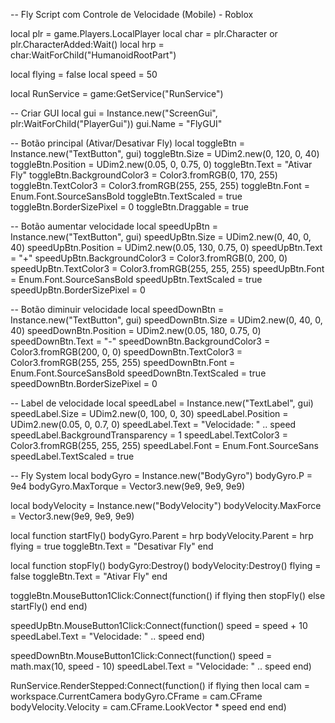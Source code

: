 -- Fly Script com Controle de Velocidade (Mobile) - Roblox

local plr = game.Players.LocalPlayer
local char = plr.Character or plr.CharacterAdded:Wait()
local hrp = char:WaitForChild("HumanoidRootPart")

local flying = false
local speed = 50

local RunService = game:GetService("RunService")

-- Criar GUI
local gui = Instance.new("ScreenGui", plr:WaitForChild("PlayerGui"))
gui.Name = "FlyGUI"

-- Botão principal (Ativar/Desativar Fly)
local toggleBtn = Instance.new("TextButton", gui)
toggleBtn.Size = UDim2.new(0, 120, 0, 40)
toggleBtn.Position = UDim2.new(0.05, 0, 0.75, 0)
toggleBtn.Text = "Ativar Fly"
toggleBtn.BackgroundColor3 = Color3.fromRGB(0, 170, 255)
toggleBtn.TextColor3 = Color3.fromRGB(255, 255, 255)
toggleBtn.Font = Enum.Font.SourceSansBold
toggleBtn.TextScaled = true
toggleBtn.BorderSizePixel = 0
toggleBtn.Draggable = true

-- Botão aumentar velocidade
local speedUpBtn = Instance.new("TextButton", gui)
speedUpBtn.Size = UDim2.new(0, 40, 0, 40)
speedUpBtn.Position = UDim2.new(0.05, 130, 0.75, 0)
speedUpBtn.Text = "+"
speedUpBtn.BackgroundColor3 = Color3.fromRGB(0, 200, 0)
speedUpBtn.TextColor3 = Color3.fromRGB(255, 255, 255)
speedUpBtn.Font = Enum.Font.SourceSansBold
speedUpBtn.TextScaled = true
speedUpBtn.BorderSizePixel = 0

-- Botão diminuir velocidade
local speedDownBtn = Instance.new("TextButton", gui)
speedDownBtn.Size = UDim2.new(0, 40, 0, 40)
speedDownBtn.Position = UDim2.new(0.05, 180, 0.75, 0)
speedDownBtn.Text = "-"
speedDownBtn.BackgroundColor3 = Color3.fromRGB(200, 0, 0)
speedDownBtn.TextColor3 = Color3.fromRGB(255, 255, 255)
speedDownBtn.Font = Enum.Font.SourceSansBold
speedDownBtn.TextScaled = true
speedDownBtn.BorderSizePixel = 0

-- Label de velocidade
local speedLabel = Instance.new("TextLabel", gui)
speedLabel.Size = UDim2.new(0, 100, 0, 30)
speedLabel.Position = UDim2.new(0.05, 0, 0.7, 0)
speedLabel.Text = "Velocidade: " .. speed
speedLabel.BackgroundTransparency = 1
speedLabel.TextColor3 = Color3.fromRGB(255, 255, 255)
speedLabel.Font = Enum.Font.SourceSans
speedLabel.TextScaled = true

-- Fly System
local bodyGyro = Instance.new("BodyGyro")
bodyGyro.P = 9e4
bodyGyro.MaxTorque = Vector3.new(9e9, 9e9, 9e9)

local bodyVelocity = Instance.new("BodyVelocity")
bodyVelocity.MaxForce = Vector3.new(9e9, 9e9, 9e9)

local function startFly()
	bodyGyro.Parent = hrp
	bodyVelocity.Parent = hrp
	flying = true
	toggleBtn.Text = "Desativar Fly"
end

local function stopFly()
	bodyGyro:Destroy()
	bodyVelocity:Destroy()
	flying = false
	toggleBtn.Text = "Ativar Fly"
end

toggleBtn.MouseButton1Click:Connect(function()
	if flying then
		stopFly()
	else
		startFly()
	end
end)

speedUpBtn.MouseButton1Click:Connect(function()
	speed = speed + 10
	speedLabel.Text = "Velocidade: " .. speed
end)

speedDownBtn.MouseButton1Click:Connect(function()
	speed = math.max(10, speed - 10)
	speedLabel.Text = "Velocidade: " .. speed
end)

RunService.RenderStepped:Connect(function()
	if flying then
		local cam = workspace.CurrentCamera
		bodyGyro.CFrame = cam.CFrame
		bodyVelocity.Velocity = cam.CFrame.LookVector * speed
	end
end) 
